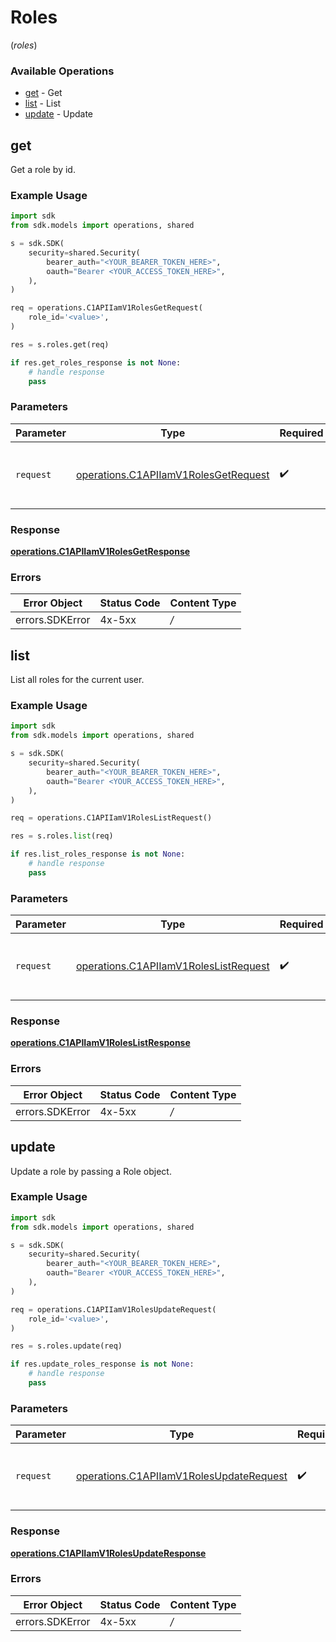 # Roles
(*roles*)

### Available Operations

* [get](#get) - Get
* [list](#list) - List
* [update](#update) - Update

## get

Get a role by id.

### Example Usage

```python
import sdk
from sdk.models import operations, shared

s = sdk.SDK(
    security=shared.Security(
        bearer_auth="<YOUR_BEARER_TOKEN_HERE>",
        oauth="Bearer <YOUR_ACCESS_TOKEN_HERE>",
    ),
)

req = operations.C1APIIamV1RolesGetRequest(
    role_id='<value>',
)

res = s.roles.get(req)

if res.get_roles_response is not None:
    # handle response
    pass

```

### Parameters

| Parameter                                                                                    | Type                                                                                         | Required                                                                                     | Description                                                                                  |
| -------------------------------------------------------------------------------------------- | -------------------------------------------------------------------------------------------- | -------------------------------------------------------------------------------------------- | -------------------------------------------------------------------------------------------- |
| `request`                                                                                    | [operations.C1APIIamV1RolesGetRequest](../../models/operations/c1apiiamv1rolesgetrequest.md) | :heavy_check_mark:                                                                           | The request object to use for the request.                                                   |


### Response

**[operations.C1APIIamV1RolesGetResponse](../../models/operations/c1apiiamv1rolesgetresponse.md)**
### Errors

| Error Object    | Status Code     | Content Type    |
| --------------- | --------------- | --------------- |
| errors.SDKError | 4x-5xx          | */*             |

## list

List all roles for the current user.

### Example Usage

```python
import sdk
from sdk.models import operations, shared

s = sdk.SDK(
    security=shared.Security(
        bearer_auth="<YOUR_BEARER_TOKEN_HERE>",
        oauth="Bearer <YOUR_ACCESS_TOKEN_HERE>",
    ),
)

req = operations.C1APIIamV1RolesListRequest()

res = s.roles.list(req)

if res.list_roles_response is not None:
    # handle response
    pass

```

### Parameters

| Parameter                                                                                      | Type                                                                                           | Required                                                                                       | Description                                                                                    |
| ---------------------------------------------------------------------------------------------- | ---------------------------------------------------------------------------------------------- | ---------------------------------------------------------------------------------------------- | ---------------------------------------------------------------------------------------------- |
| `request`                                                                                      | [operations.C1APIIamV1RolesListRequest](../../models/operations/c1apiiamv1roleslistrequest.md) | :heavy_check_mark:                                                                             | The request object to use for the request.                                                     |


### Response

**[operations.C1APIIamV1RolesListResponse](../../models/operations/c1apiiamv1roleslistresponse.md)**
### Errors

| Error Object    | Status Code     | Content Type    |
| --------------- | --------------- | --------------- |
| errors.SDKError | 4x-5xx          | */*             |

## update

Update a role by passing a Role object.

### Example Usage

```python
import sdk
from sdk.models import operations, shared

s = sdk.SDK(
    security=shared.Security(
        bearer_auth="<YOUR_BEARER_TOKEN_HERE>",
        oauth="Bearer <YOUR_ACCESS_TOKEN_HERE>",
    ),
)

req = operations.C1APIIamV1RolesUpdateRequest(
    role_id='<value>',
)

res = s.roles.update(req)

if res.update_roles_response is not None:
    # handle response
    pass

```

### Parameters

| Parameter                                                                                          | Type                                                                                               | Required                                                                                           | Description                                                                                        |
| -------------------------------------------------------------------------------------------------- | -------------------------------------------------------------------------------------------------- | -------------------------------------------------------------------------------------------------- | -------------------------------------------------------------------------------------------------- |
| `request`                                                                                          | [operations.C1APIIamV1RolesUpdateRequest](../../models/operations/c1apiiamv1rolesupdaterequest.md) | :heavy_check_mark:                                                                                 | The request object to use for the request.                                                         |


### Response

**[operations.C1APIIamV1RolesUpdateResponse](../../models/operations/c1apiiamv1rolesupdateresponse.md)**
### Errors

| Error Object    | Status Code     | Content Type    |
| --------------- | --------------- | --------------- |
| errors.SDKError | 4x-5xx          | */*             |
